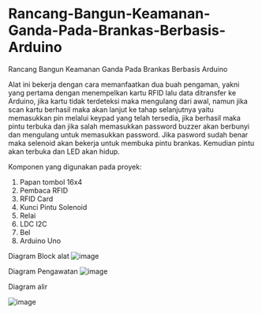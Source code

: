 # Rancang-Bangun-Keamanan-Ganda-Pada-Brankas-Berbasis-Arduino 
Rancang Bangun Keamanan Ganda Pada Brankas Berbasis  Arduino  

Alat ini bekerja dengan cara memanfaatkan dua buah pengaman, yakni yang pertama dengan menempelkan kartu RFID lalu data ditransfer ke Arduino, jika kartu tidak terdeteksi maka mengulang dari awal, namun jika scan kartu berhasil maka akan lanjut ke tahap selanjutnya yaitu memasukkan pin melalui keypad yang telah tersedia, jika berhasil maka pintu terbuka dan jika salah memasukkan password buzzer akan berbunyi dan mengulang untuk memasukkan password. Jika pasword sudah benar maka selenoid akan bekerja untuk membuka pintu brankas. Kemudian pintu akan terbuka dan LED akan hidup.  


​Komponen yang digunakan pada proyek:
1. Papan tombol 16x4
2. Pembaca RFID 
3. RFID Card
5. Kunci Pintu Solenoid
6. Relai
7. LDC I2C
8. Bel
9.  Arduino Uno

Diagram  Block alat 
![image](https://user-images.githubusercontent.com/122041231/211178705-f608cad3-9773-4bdb-81b1-e1ed08be53e4.png)

Diagram Pengawatan
![image](https://user-images.githubusercontent.com/122041231/211178719-2616906a-ecf7-4135-8176-f2f7a39d19cd.png)

Diagram alir 

![image](https://user-images.githubusercontent.com/122041231/211179009-67bb06a0-5be3-45b6-aebb-ffaaeb324500.png)


